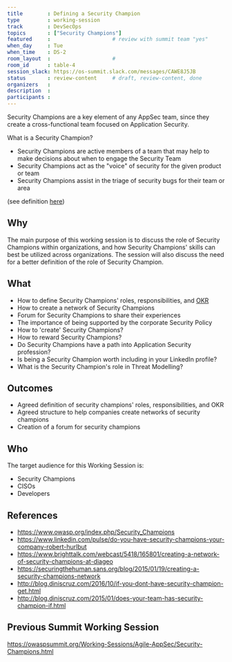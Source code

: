 ```yaml
---
title        : Defining a Security Champion
type         : working-session
track        : DevSecOps
topics       : ["Security Champions"]
featured     :                    # review with summit team "yes"
when_day     : Tue
when_time    : DS-2
room_layout  :                    #
room_id      : table-4
session_slack: https://os-summit.slack.com/messages/CAWE8J5JB
status       : review-content     # draft, review-content, done
organizers   :
description  :
participants :
---
```


Security Champions are a key element of any AppSec team, since they create a cross-functional team focused on Application Security.

What is a Security Champion?

- Security Champions are active members of a team that may help to make decisions about when to engage the Security Team
- Security Champions act as the "voice" of security for the given product or team
- Security Champions assist in the triage of security bugs for their team or area

(see definition [here](https://www.owasp.org/index.php/Security_Champions))

## Why

The main purpose of this working session is to discuss the role of Security Champions within organizations, and how Security Champions' skills can best be utilized across organizations. The session will also discuss the need for a better definition of the role of Security Champion.

## What

 - How to define Security Champions' roles, responsibilities, and [OKR](https://en.wikipedia.org/wiki/OKR)
 - How to create a network of Security Champions
 - Forum for Security Champions to share their experiences
 - The importance of being supported by the corporate Security Policy
 - How to 'create' Security Champions?
 - How to reward Security Champions?
 - Do Security Champions have a path into Application Security profession?
 - Is being a Security Champion worth including in your LinkedIn profile?
 - What is the Security Champion's role in Threat Modelling?

## Outcomes

- Agreed definition of security champions' roles, responsibilities, and OKR
- Agreed structure to help companies create networks of security champions
- Creation of a forum for security champions

## Who

The target audience for this Working Session is:

 - Security Champions
 - CISOs
 - Developers

## References

 - https://www.owasp.org/index.php/Security_Champions
 - https://www.linkedin.com/pulse/do-you-have-security-champions-your-company-robert-hurlbut
 - https://www.brighttalk.com/webcast/5418/165801/creating-a-network-of-security-champions-at-diageo
 - https://securingthehuman.sans.org/blog/2015/01/19/creating-a-security-champions-network
 - http://blog.diniscruz.com/2016/10/if-you-dont-have-security-champion-get.html
 - http://blog.diniscruz.com/2015/01/does-your-team-has-security-champion-if.html


## Previous Summit Working Session

https://owaspsummit.org/Working-Sessions/Agile-AppSec/Security-Champions.html
